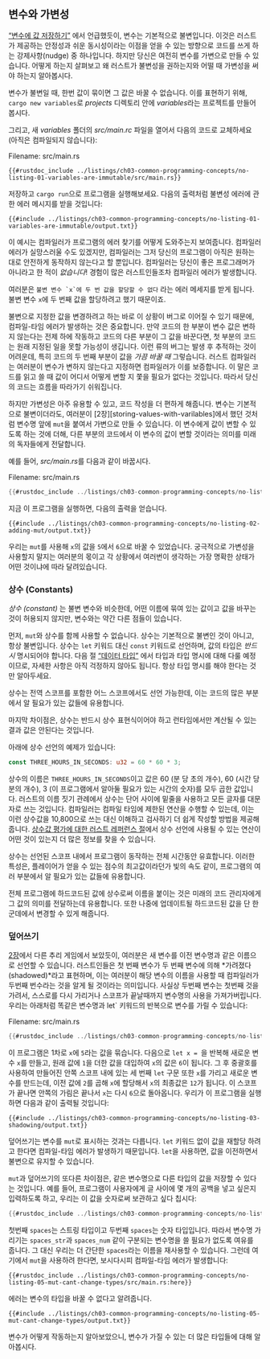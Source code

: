 ## 변수와 가변성

[“변수에 값 저장하기”][storing-values-with-variables]<!-- ignore -->
에서 언급했듯이, 변수는 기본적으로 불변입니다. 이것은 러스트가
제공하는 안정성과 쉬운 동시성이라는 이점을 얻을 수 있는 방향으로
코드를 쓰게 하는 강제사항(nudge) 중 하나입니다. 하지만 당신은
여전히 변수를 가변으로 만들 수 있습니다. 어떻게 하는지 살펴보고
왜 러스트가 불변성을 권하는지와 어떨 때 가변성을 써야 하는지
알아봅시다.

변수가 불변일 때, 한번 값이 묶이면 그 값은 바꿀 수
없습니다. 이를 표현하기 위해, `cargo new variables`로
*projects* 디렉토리 안에 *variables*라는 프로젝트를 만들어 봅시다.

그리고, 새 *variables* 폴더의 *src/main.rc* 파일을 열어서
다음의 코드로 교체하세요 (아직은 컴파일되지 않습니다):

<span class="filename">Filename: src/main.rs</span>

```rust,ignore,does_not_compile
{{#rustdoc_include ../listings/ch03-common-programming-concepts/no-listing-01-variables-are-immutable/src/main.rs}}
```

저장하고 `cargo run`으로 프로그램을 실행해보세요. 다음의 출력처럼
불변성 에러에 관한 에러 메시지를 받을 것입니다:

```console
{{#include ../listings/ch03-common-programming-concepts/no-listing-01-variables-are-immutable/output.txt}}
```

이 예시는 컴파일러가 프로그램의 에러 찾기를 어떻게 도와주는지 보여줍니다.
컴파일러 에러가 실망스러울 수도 있겠지만, 컴파일러는 그저 당신의 프로그램이 아직은 
원하는 대로 안전하게 동작하지 않는다고 할 뿐입니다. 컴파일러는 당신이 좋은 프로그래머가
아니라고 한 적이 *없습니다*! 경험이 많은 러스트인들조차 컴파일러 에러가 발생합니다.

여러분은 ``불변 변수 `x`에 두 번 값을 할당할 수 없다`` 라는 에러 메세지를
받게 됩니다. 불변 변수 `x`에 두 번째 값을 할당하려고 했기 때문이죠.

불변으로 지정한 값을 변경하려고 하는 바로 이 상황이 버그로 이어질 수
있기 때문에, 컴파일-타임 에러가 발생하는 것은 중요합니다.
만약 코드의 한 부분이 변수 값은 변하지 않는다는 전제 하에
작동하고 코드의 다른 부분이 그 값을 바꾼다면, 첫 부분의 코드는
원래 지정된 일을 못할 가능성이 생깁니다. 이런 류의 버그는 발생
후 추적하는 것이 어려운데, 특히 코드의 두 번째 부분이 값을
*가끔 바꿀 때* 그렇습니다. 러스트 컴파일러는 여러분이 변수가
변하지 않는다고 지정하면 컴파일러가 이를 보증합니다. 이 말은
코드를 읽고 쓸 때 값이 어디서 어떻게 변할 지 쫓을 필요가 없다는
것입니다. 따라서 당신의 코드는 흐름을 따라가기 쉬워집니다.

하지만 가변성은 아주 유용할 수 있고, 코드 작성을 더 편하게 해줍니다.
변수는 기본적으로 불변이더라도, 여러분이
[2장][storing-values-with-varilables]<!-- ignore -->에서 했던
것처럼 변수명 앞에 `mut`을 붙여서 가변으로 만들 수 있습니다.
이 변수에게 값이 변할 수 있도록 하는 것에 더해, 다른 부분의 코드에서
이 변수의 값이 변할 것이라는 의미를 미래의 독자들에게 전달합니다.

예를 들어, *src/main.rs*를 다음과 같이 바꿉시다.

<span class="filename">Filename: src/main.rs</span>

```rust
{{#rustdoc_include ../listings/ch03-common-programming-concepts/no-listing-02-adding-mut/src/main.rs}}
```

지금 이 프로그램을 실행하면, 다음의 출력을 얻습니다.

```console
{{#include ../listings/ch03-common-programming-concepts/no-listing-02-adding-mut/output.txt}}
```

우리는 `mut`를 사용해 `x`의 값을 `5`에서 `6`으로 바꿀 수 있었습니다.
궁극적으로 가변성을 사용할지 말지는 여러분의 몫이고 각 상황에서 여러번이
생각하는 가장 명확한 상태가 어떤 것이냐에 따라 달려있습니다.

### 상수 (Constants)

*상수 (constant)* 는 불변 변수와 비슷한데, 어떤 이름에 묶여 있는
값이고 값을 바꾸는 것이 허용되지 않지만, 변수와는 약간 다른 점들이
있습니다.

먼저, `mut`와 상수를 함께 사용할 수 없습니다. 상수는
기본적으로 불변인 것이 아니고, 항상 불변입니다. 상수는 `let`
키워드 대신 `const` 키워드로 선언하며, 값의 타입은 *반드시*
명시되어야 합니다. 다음 절 [“데이터 타입”][data-types]<!-- ignore -->
에서 타입과 타입 명시에 대해 다룰 예정이므로, 자세한 사항은 아직 걱정하지
않아도 됩니다. 항상 타입 명시를 해야 한다는 것만 알아두세요.

상수는 전역 스코프를 포함한 어느 스코프에서도 선언 가능한데,
이는 코드의 많은 부분에서 알 필요가 있는 값들에 유용합니다.

마지막 차이점은, 상수는 반드시 상수 표현식이어야 하고
런타임에서만 계산될 수 있는 결과 값은 안된다는 것입니다.

아래에 상수 선언의 예제가 있습니다:

```rust
const THREE_HOURS_IN_SECONDS: u32 = 60 * 60 * 3;
```

상수의 이름은 `THREE_HOURS_IN_SECONDS`이고 값은
60 (분 당 초의 개수), 60 (시간 당 분의 개수), 3 (이 프로그램에서
알아둘 필요가 있는 시간의 숫자)를 모두 곱한 값입니다.
러스트의 이름 짓기 관례에서 상수는 단어 사이에 밑줄을 사용하고
모든 글자를 대문자로 쓰는 것입니다. 컴파일러는 컴파일 타임에
제한된 연산을 수행할 수 있는데, 이는 이런 상수값을 10,800으로
쓰는 대신 이해하고 검사하기 더 쉽게 작성할 방법을 제공해줍니다.
[상수값 평가에 대한 러스트 레퍼런스 절][const-eval]에서 상수 선언에
사용될 수 있는 연산이 어떤 것이 있는지 더 많은 정보를 찾을 수
있습니다.

상수는 선언된 스코프 내에서 프로그램이 동작하는 전체
시간동안 유효합니다. 이러한 특성은, 플레이어가 얻을
수 있는 점수의 최고값이라던가 빛의 속도 같이, 프로그램의
여러 부분에서 알 필요가 있는 값들에
유용합니다.

전체 프로그램에 하드코드된 값에 상수로써 이름을 붙이는 것은
미래의 코드 관리자에게 그 값의 의미를 전달하는데 유용합니다.
또한 나중에 업데이트될 하드코드된 값을
단 한 군데에서 변경할 수 있게 해줍니다.

### 덮어쓰기

[2장][comparing-the-guess-to-the-secret-number]<!-- ignore -->에서
다른 추리 게임에서 보았듯이, 여러분은 새 변수를 이전 변수명과 같은
이름으로 선언할 수 있습니다. 러스트인들은 첫 번째 변수가 두 번째 변수에
의해 *가려졌다 (shadowed)*라고 표현하며, 이는 여러분이 해당 변수의
이름을 사용할 때 컴파일러가 두번째 번수라는 것을 알게 될 것이라는
의미입니다. 사실상 두번째 변수는 첫번째 것을 가려서, 스스로를 다시
가리거나 스코프가 끝날때까지 변수명의 사용을 가져가버립니다. 우리는
아래처럼 똑같은 변수명과 let` 키워드의 반복으로 변수를 가릴 수
있습니다:

<span class="filename">Filename: src/main.rs</span>

```rust
{{#rustdoc_include ../listings/ch03-common-programming-concepts/no-listing-03-shadowing/src/main.rs}}
```

이 프로그램은 1차로 `x`에 `5`라는 값을 묶습니다. 다음으로 `let x = `을
반복해 새로운 변수 `x`를 만들고, 원래 값에 `1`을 더한 값을 대입하여
`x`의 값은 `6`이 됩니다. 그 후 중괄호를 사용하여 만들어진 안쪽 스코프
내에 있는 세 번째 `let` 구문 또한 `x`를 가리고 새로운 변수를 만드는데,
이전 값에 `2`를 곱해 `x`에 할당해서 `x`의 최종값은 `12`가 됩니다.
이 스코프가 끝나면 안쪽의 가림은 끝나서 `x`는 다시 `6`으로 돌아옵니다.
우리가 이 프로그램을 실행하면 다음과 같이 출력될 것입니다:

```console
{{#include ../listings/ch03-common-programming-concepts/no-listing-03-shadowing/output.txt}}
```

덮어쓰기는 변수를 `mut`로 표시하는 것과는 다릅니다.
`let` 키워드 없이 값을 재할당 하려고 한다면
컴파일-타임 에러가 발생하기 때문입니다.
`let`을 사용하면, 값을 이전하면서 불변으로
유지할 수 있습니다.

`mut`과 덮어쓰기의 또다른 차이점은,
같은 변수명으로 다른 타입의 값을 저장할 수 있다는 것입니다.
예를 들어, 프로그램이 사용자에게 글 사이에
몇 개의 공백을 넣고 싶은지 입력하도록 하고,
우리는 이 값을 숫자로써 보관하고 싶다 칩시다:

```rust
{{#rustdoc_include ../listings/ch03-common-programming-concepts/no-listing-04-shadowing-can-change-types/src/main.rs:here}}
```

첫번째 `spaces`는 스트링 타입이고 두번째 `spaces`는 숫자 타입입니다.
따라서 변수명 가리기는 `spaces_str`과 `spaces_num` 같이 구분되는
변수명을 쓸 필요가 없도록 여유를 줍니다. 그 대신 우리는 더 간단한
`spaces`라는 이름을 재사용할 수 있습니다. 그런데 여기에서 `mut`을
사용하려 한다면, 보시다시피 컴파일-타임 에러가 발생합니다:

```rust,ignore,does_not_compile
{{#rustdoc_include ../listings/ch03-common-programming-concepts/no-listing-05-mut-cant-change-types/src/main.rs:here}}
```

에러는 변수의 타입을 바꿀 수 없다고 알려줍니다.

```console
{{#include ../listings/ch03-common-programming-concepts/no-listing-05-mut-cant-change-types/output.txt}}
```

변수가 어떻게 작동하는지 알아보았으니, 변수가 가질 수 있는 더 많은
타입들에 대해 알아봅시다.

[comparing-the-guess-to-the-secret-number]:
ch02-00-guessing-game-tutorial.html#%EB%B9%84%EB%B0%80%EB%B2%88%ED%98%B8%EC%99%80-%EC%B6%94%EB%A6%AC%EA%B0%92%EC%9D%84-%EB%B9%84%EA%B5%90%ED%95%98%EA%B8%B0
[data-types]: ch03-02-data-types.html#data-types
[storing-values-with-variables]: ch02-00-guessing-game-tutorial.html#storing-values-with-variables
[const-eval]: ../reference/const_eval.html
